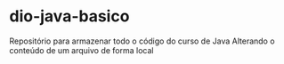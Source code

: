 # dio-java-basico
Repositório para armazenar todo o código do curso de Java
Alterando o conteúdo de um arquivo de forma local